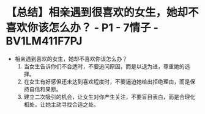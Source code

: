# 【总结】相亲遇到很喜欢的女生，她却不喜欢你该怎么办？ - P1 - 7情子 - BV1LM411F7PJ

-   相亲遇到喜欢的女生，她却不喜欢你该怎么办？
    1.  当女生告诉你们不合适时，不要追问原因，而是以退为进，尊重她的选择。
    2.  在女生有好感但还未达到喜欢程度时，不要逼迫她给出拒绝理由，而是保持自信和果断。
    3.  建立二次吸引的机会，让女生对你产生关注，不要盲目表白，而是合理化相处，让她主动寻找合适之处。